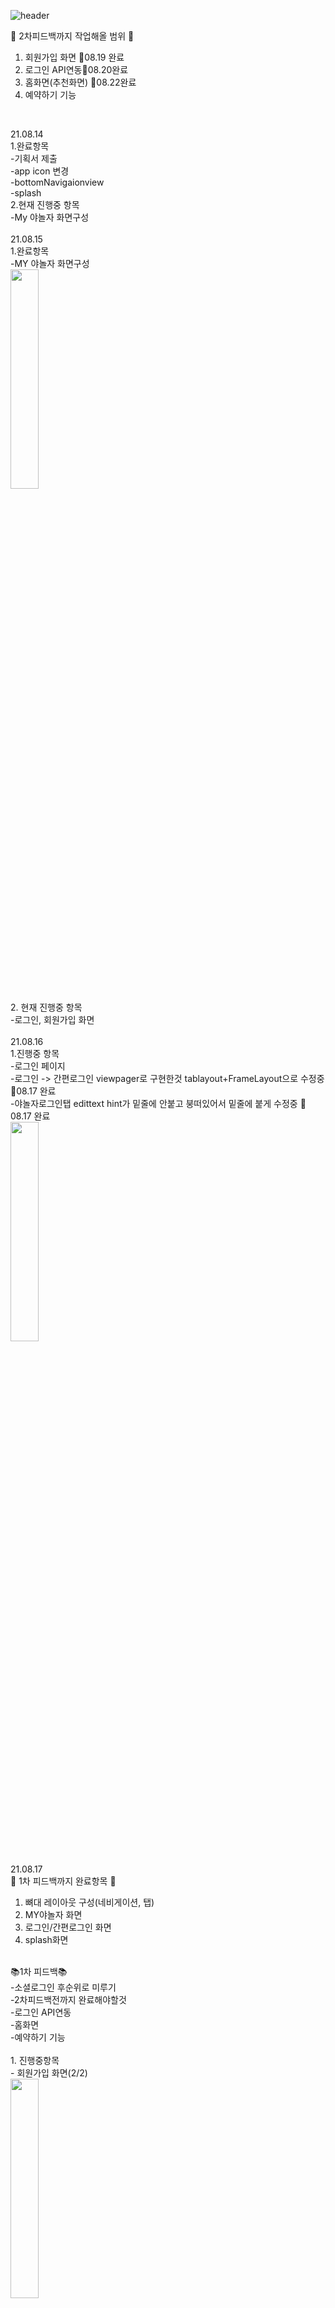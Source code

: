 ![header](https://capsule-render.vercel.app/api?type=waving&color=auto&height=250&section=header&text=야놀자%20개발일지_luna&fontSize=60&fontAlign=50&fontColor=FFFFFF)

📍 2차피드백까지 작업해올 범위 📍<br>
1. 회원가입 화면 🥕08.19 완료
2. 로그인 API연동🥕08.20완료
3. 홈화면(추천화면) 🥕08.22완료
4. 예약하기 기능<br>
<br>

21.08.14<br>
1.완료항목 <br>
-기획서 제출 <br>
-app icon 변경 <br>
-bottomNavigaionview<br>
-splash<br>
2.현재 진행중 항목<br>
-My 야놀자 화면구성 <br>
<br>
21.08.15<br>
1.완료항목 <br>
-MY 야놀자 화면구성<br>
<img width="30%" src="https://user-images.githubusercontent.com/75536654/129481813-cf57aba3-058b-4a94-8fa1-5f6cdd59a908.gif"/><br>
2. 현재 진행중 항목<br>
-로그인, 회원가입 화면<br>
<br>
21.08.16<br>
1.진행중 항목<br>
-로그인 페이지<br>
-로그인 -> 간편로그인 viewpager로 구현한것 tablayout+FrameLayout으로 수정중 🍕08.17 완료<br> 
-야놀자로그인탭 edittext hint가 밑줄에 안붙고 붕떠있어서 밑줄에 붙게 수정중 🍕08.17 완료<br> 
<img width="30%" src="https://user-images.githubusercontent.com/75536654/129576952-edd89b85-6591-4795-9263-03d73d901bc8.gif"/><br>
<br>
21.08.17<br>
📍 1차 피드백까지 완료항목 📍<br>
1. 뼈대 레이아웃 구성(네비게이션, 탭)
2. MY야놀자 화면
3. 로그인/간편로그인 화면
4. splash화면<br>
<br>
📚1차 피드백📚<br>
-소셜로그인 후순위로 미루기<br>
-2차피드백전까지 완료해야할것<br>
-로그인 API연동<br>
-홈화면<br>
-예약하기 기능<br>
<br>
1. 진행중항목 <br>
- 회원가입 화면(2/2)<br>
<img width="30%" src="https://user-images.githubusercontent.com/75536654/129744430-da8a8bdc-274e-4147-aef4-a403a89e1812.gif"/><br>
<br>
21.08.18<br>
1.진행중항목<br>
- 회원가입화면<br>
- 전체동의 체크부분이 안돼서 방법 찾는중 🥕08.19 완료<br> 
<img width="30%" src="https://user-images.githubusercontent.com/75536654/129917825-8d176a6f-1aa2-4e60-ae29-3c08104feb78.gif"/><br>
<br>
21.08.19<br>
1.완료항목<br>
- 회원가입 화면<br>
- 비밀번호 입력란 error 커스텀으로 수정<br>
2.진행중항목<br>
-로그인API<br> 
-홈화면<br>
<img width="30%" src="https://user-images.githubusercontent.com/75536654/130085897-f7b27718-cb51-40e1-a485-4b275e4efacf.gif"/><br>
<br>
21.08.20
1.완료항목<br>
-로그인API<br>
-추천화면에서 광고배너 1.5초주기로 넘어가게 구성<br>
2.진행중항목<br>
-추천화면<br>(70%)
<img width="30%" src="https://user-images.githubusercontent.com/75536654/130236441-48949f6b-0c51-4362-a9ff-69ca64f2c617.gif"/><br>
<br>
21.08.21<br>
1.완료항목<br>
-로그인API연동후 마이페이지 화면 바뀌게<br>
2.진행중항목<br>
-추천화면🥕08.22 완료<br> 
-Tab레이아웃 아이템 사이 margin 주는법 찾는중 <br> 🧨찾아본 모든방법 다 써봐도 안돼서 포기 
<로그인 후 마이페이지 변경되는 화면><br>
<img width="30%" src="https://user-images.githubusercontent.com/75536654/130333257-3d1a785a-9c50-46ee-b52a-02224a3800f0.gif"/><br>
<br>
21.08.22<br>
1.완료항목<br>
-추천화면<br>




